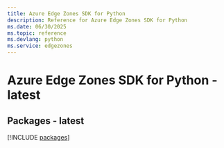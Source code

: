 ```yaml
---
title: Azure Edge Zones SDK for Python
description: Reference for Azure Edge Zones SDK for Python
ms.date: 06/30/2025
ms.topic: reference
ms.devlang: python
ms.service: edgezones
---
```

# Azure Edge Zones SDK for Python - latest
## Packages - latest
[!INCLUDE [packages](edge-zones-index.md)]